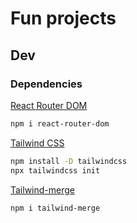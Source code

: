 # Fun projects

## Dev

### Dependencies

[React Router DOM](https://www.npmjs.com/package/react-router-dom)

```bash
npm i react-router-dom
```

[Tailwind CSS](https://tailwindcss.com/docs/guides/create-react-app)

```bash
npm install -D tailwindcss
npx tailwindcss init
```

[Tailwind-merge](https://www.npmjs.com/package/tailwind-merge?activeTab=readme)

```bash
npm i tailwind-merge
```
